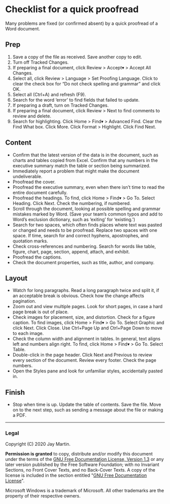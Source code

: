 # Checklist for a quick proofread

Many problems are fixed (or confirmed absent) by a quick proofread of a Word document.

## Prep

1. Save a copy of the file as received. Save another copy to edit. 
2. Turn off Tracked Changes. 
3. If preparing a final document, click Review > Accept&#9662; > Accept All Changes. 
4. Select all, click Review > Language > Set Proofing Language. Click to clear the 
check box for “Do not check spelling and grammar” and click OK. 
5. Select all (Ctrl+A) and refresh (F9). 
6. Search for the word ‘error’ to find fields that failed to update. 
7. If preparing a draft, turn on Tracked Changes.
8. If preparing a final document, click Review > Next to find comments to review and delete. 
9. Search for highlighting. Click Home > Find&#9662; > Advanced Find. Clear the Find What box. 
Click More. Click Format > Highlight. Click Find Next. 

## Content

- Confirm that the latest version of the data is in the document, such as 
charts and tables copied from Excel. Confirm that any numbers in the 
executive summary match the table or section being summarized. 
- Immediately report a problem that might make the document undeliverable. 
- Proofread the cover. 
- Proofread the executive summary, even when there isn’t time to read the 
entire document carefully. 
- Proofread the headings. To find, click Home > Find&#9662; > Go To. Select Heading. Click Next. 
Check the numbering, if numbered.
- Scroll through the document, looking at possible spelling and grammar mistakes marked by Word.
(Save your team’s common typos and add to Word’s exclusion dictionary, such as ‘exiting’ for ‘existing.’) 
- Search for two spaces, which often finds places where text was pasted or 
changed and needs to be proofread. Replace two spaces with one space. 
If time, search for and correct hyphens, apostrophes, and quotation marks.
- Check cross-references and numbering. Search for words like table, figure, 
chart, page, section, append, attach, and exhibit. 
- Proofread the captions. 
- Check the document properties, such as title, author, and company. 

## Layout

- Watch for long paragraphs. Read a long paragraph twice and split it, if an 
acceptable break is obvious. Check how the change affects pagination. 
- Zoom out and view multiple pages. Look for short pages, in case a hard 
page break is out of place. 
- Check images for placement, size, and distortion. Check for a figure caption. 
To find images, click Home > Find&#9662; > Go To. Select Graphic and click Next. 
Click Close. Use Ctrl+Page Up and Ctrl+Page Down to move to each image. 
- Check the column width and alignment in tables. In general, text aligns left
and numbers align right. To find, click Home > Find&#9662; > Go To. Select Table. 
- Double-click in the page header. Click Next and Previous to review every 
section of the document. Review every footer. Check the page numbers. 
- Open the Styles pane and look for unfamiliar styles, accidentally pasted in. 

## Finish

- Stop when time is up. Update the table of contents. Save the file. Move on 
to the next step, such as sending a message about the file or making a PDF.

---

### Legal

Copyright (C) 2020 Jay Martin. 

**Permission is granted** to copy, distribute and/or modify this document
under the terms of the [GNU Free Documentation License, Version 1.3](https://www.gnu.org/licenses/fdl-1.3.txt)
or any later version published by the Free Software Foundation; 
with no Invariant Sections, no Front Cover Texts, and no Back-Cover Texts.
A copy of the license is included in the section entitled "[GNU Free Documentation License](fdl-1.3.md)".

Microsoft Windows is a trademark of Microsoft. All other trademarks are the property of their respective owners. 

<!--- --->
